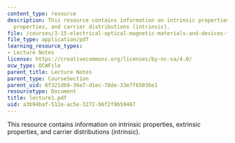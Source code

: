 ```yaml
---
content_type: resource
description: This resource contains information on intrinsic properties, extrinsic
  properties, and carrier distributions (intrinsic).
file: /courses/3-15-electrical-optical-magnetic-materials-and-devices-fall-2006/a3b94baf512eac5e3272b6f2f9b59467_lecture1.pdf
file_type: application/pdf
learning_resource_types:
- Lecture Notes
license: https://creativecommons.org/licenses/by-nc-sa/4.0/
ocw_type: OCWFile
parent_title: Lecture Notes
parent_type: CourseSection
parent_uid: 6f321db9-36e7-d1ec-78de-33e7f6503be1
resourcetype: Document
title: lecture1.pdf
uid: a3b94baf-512e-ac5e-3272-b6f2f9b59467
---
```

This resource contains information on intrinsic properties, extrinsic properties, and carrier distributions (intrinsic).